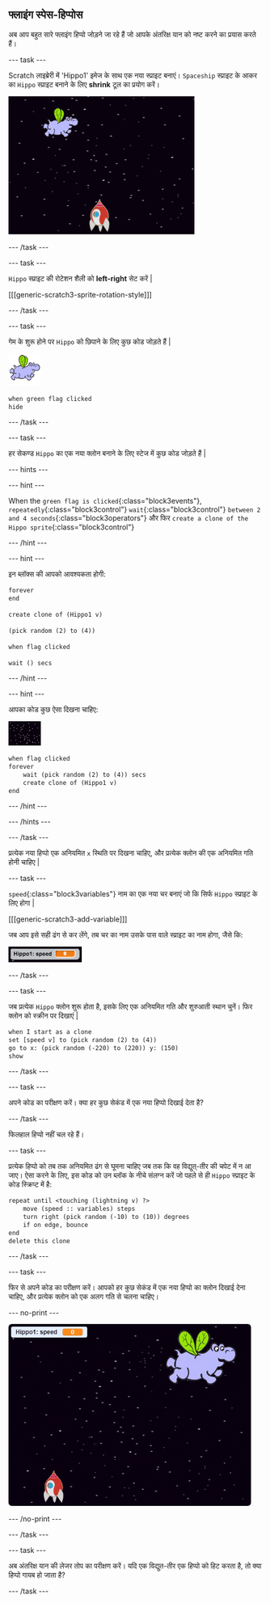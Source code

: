 ## फ्लाइंग स्पेस-हिप्पोस

अब आप बहुत सारे फ्लाइंग हिप्पो जोड़ने जा रहे हैं जो आपके अंतरिक्ष यान को नष्ट करने का प्रयास करते हैं।

\--- task \---

Scratch लाइब्रेरी में 'Hippo1' इमेज के साथ एक नया स्प्राइट बनाएं। `Spaceship` स्प्राइट के आकर का `Hippo` स्प्राइट बनाने के लिए **shrink** टूल का प्रयोग करें।

![The Scratch stage with a starry background. A rocket sits in the middle at the bottom of the stage and a hippo sprite with wings is at the top.](images/invaders-hippo.png)

\--- /task \---

\--- task \---

`Hippo` स्प्राइट की रोटेशन शैली को **left-right** सेट करें |

[[[generic-scratch3-sprite-rotation-style]]]

\--- /task \---

\--- task \---

गेम के शुरू होने पर `Hippo` को छिपाने के लिए कुछ कोड जोड़ते हैं |

![दरियाई-घोड़ा स्प्राइट](images/hippo-sprite.png)

```blocks3
when green flag clicked
hide
```

\--- /task \---

\--- task \---

हर सेकण्ड `Hippo` का एक नया क्लोन बनाने के लिए स्टेज में कुछ कोड जोड़ते हैं |

\--- hints \---

\--- hint \---

When the `green flag is clicked`{:class="block3events"}, `repeatedly`{:class="block3control"} `wait`{:class="block3control"} `between 2 and 4 seconds`{:class="block3operators"} और फिर `create a clone of the Hippo sprite`{:class="block3control"}

\--- /hint \---

\--- hint \---

इन ब्लॉक्स की आपको आवश्यकता होगी:

```blocks3
forever
end

create clone of (Hippo1 v)

(pick random (2) to (4))

when flag clicked

wait () secs
```

\--- /hint \---

\--- hint \---

आपका कोड कुछ ऐसा दिखना चाहिए:

![स्टेज स्प्राइट](images/stage-sprite.png)

```blocks3
when flag clicked
forever
    wait (pick random (2) to (4)) secs
    create clone of (Hippo1 v)
end
```

\--- /hint \---

\--- /hints \---

\--- /task \---

प्रत्येक नया हिप्पो एक अनियमित `x` स्थिति पर दिखना चाहिए, और प्रत्येक क्लोन की एक अनियमित गति होनी चाहिए |

\--- task \---

`speed`{:class="block3variables"} नाम का एक नया चर बनाएं जो कि सिर्फ `Hippo` स्प्राइट के लिए होगा |

[[[generic-scratch3-add-variable]]]

जब आप इसे सही ढंग से कर लेंगे, तब चर का नाम उसके पास वाले स्प्राइट का नाम होगा, जैसे कि:

![The variable sprite that reads "Hippo1: speed 0"](images/invaders-var-test.png)

\--- /task \---

\--- task \---

जब प्रत्येक `Hippo` क्लोन शुरू होता है, इसके लिए एक अनियमित गति और शुरुआती स्थान चुनें। फिर क्लोन को स्क्रीन पर दिखाएं |

```blocks3
when I start as a clone
set [speed v] to (pick random (2) to (4))
go to x: (pick random (-220) to (220)) y: (150)
show
```

\--- /task \---

\--- task \---

अपने कोड का परीक्षण करें। क्या हर कुछ सेकंड में एक नया हिप्पो दिखाई देता है?

\--- /task \---

फिलहाल हिप्पो नहीं चल रहे हैं।

\--- task \---

प्रत्येक हिप्पो को तब तक अनियमित ढंग से घूमना चाहिए जब तक कि वह विद्युत्-तीर की चपेट में न आ जाए। ऐसा करने के लिए, इस कोड को उन ब्लॉक के नीचे संलग्न करें जो पहले से ही `Hippo` स्प्राइट के कोड स्क्रिप्ट में है:

```blocks3
repeat until <touching (lightning v) ?>
    move (speed :: variables) steps
    turn right (pick random (-10) to (10)) degrees
    if on edge, bounce
end
delete this clone
```

\--- /task \---

\--- task \---

फिर से अपने कोड का परीक्षण करें। आपको हर कुछ सेकंड में एक नया हिप्पो का क्लोन दिखाई देना चाहिए, और प्रत्येक क्लोन को एक अलग गति से चलना चाहिए।

\--- no-print \---

![Animation of the Hippo sprite flying around, two clones are created and move independently.](images/hippo-clones.gif)

\--- /no-print \---

\--- /task \---

\--- task \---

अब अंतरिक्ष यान की लेजर तोप का परीक्षण करें। यदि एक विद्युत-तीर एक हिप्पो को हिट करता है, तो क्या हिप्पो गायब हो जाता है?

\--- /task \---